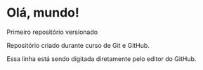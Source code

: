 # Olá, mundo!
 Primeiro repositório versionado

 Repositório criado durante curso de Git e GitHub.

Essa linha está sendo digitada diretamente pelo editor do GitHub.
